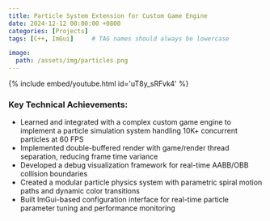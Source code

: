 ```yaml
---
title: Particle System Extension for Custom Game Engine
date: 2024-12-12 00:00:00 +0800
categories: [Projects]
tags: [C++, ImGui]     # TAG names should always be lowercase

image:
  path: /assets/img/particles.png
---
```



{% 
  include embed/youtube.html 
  id='uT8y_sRFvk4' 
%}

### Key Technical Achievements:
- Learned and integrated with a complex custom game engine to implement a particle simulation system handling 10K+ concurrent particles at 60 FPS
- Implemented double-buffered render with game/render thread separation, reducing frame time variance
- Developed a debug visualization framework for real-time AABB/OBB collision boundaries
- Created a modular particle physics system with parametric spiral motion paths and dynamic color transitions 
- Built ImGui-based configuration interface for real-time particle parameter tuning and performance monitoring

